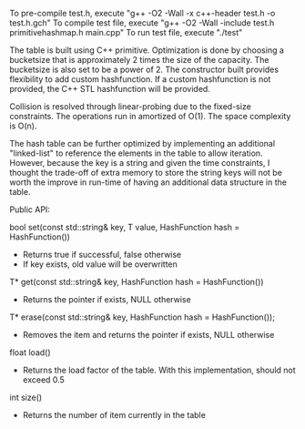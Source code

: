 To pre-compile test.h, execute "g++ -O2 -Wall -x c++-header test.h -o test.h.gch"
To compile test file, execute "g++ -O2 -Wall -include test.h primitivehashmap.h  main.cpp"
To run test file, execute "./test"

The table is built using C++ primitive. Optimization is done by choosing a bucketsize
that is approximately 2 times the size of the capacity. The bucketsize is also
set to be a power of 2. The constructor built provides flexibility to add custom
hashfunction. If a custom hashfunction is not provided, the C++ STL hashfunction
will be provided.

Collision is resolved through linear-probing due to the fixed-size constraints.
The operations run in amortized of O(1).
The space complexity is O(n).

The hash table can be further optimized by implementing an additional "linked-list"
to reference the elements in the table to allow iteration. However, because the
key is a string and given the time constraints, I thought the trade-off of extra
memory to store the string keys will not be worth the improve in run-time of
having an additional data structure in the table.

Public API:

bool set(const std::string& key, T value, HashFunction hash = HashFunction())
- Returns true if successful, false otherwise
- If key exists, old value will be overwritten

T* get(const std::string& key, HashFunction hash = HashFunction())
- Returns the pointer if exists, NULL otherwise

T* erase(const std::string& key, HashFunction hash = HashFunction());
- Removes the item and returns the pointer if exists, NULL otherwise

float load()
- Returns the load factor of the table. With this implementation, should not
  exceed 0.5

int size()
- Returns the number of item currently in the table
